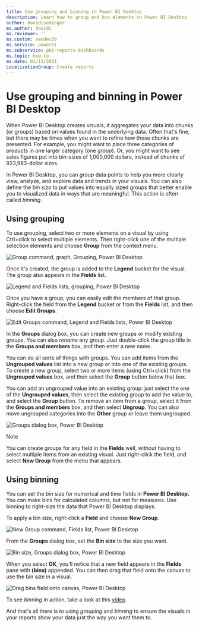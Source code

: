 ```yaml
---
title: Use grouping and binning in Power BI Desktop
description: Learn how to group and bin elements in Power BI Desktop
author: davidiseminger
ms.author: davidi
ms.reviewer: ''
ms.custom: seodec18
ms.service: powerbi
ms.subservice: pbi-reports-dashboards
ms.topic: how-to
ms.date: 01/13/2021
LocalizationGroup: Create reports
---
```

# Use grouping and binning in Power BI Desktop
When Power BI Desktop creates visuals, it aggregates your data into chunks (or groups) based on values found in the underlying data. Often that's fine, but there may be times when you want to refine how those chunks are presented. For example, you might want to place three categories of products in one larger category (one *group*). Or, you might want to see sales figures put into bin-sizes of 1,000,000 dollars, instead of chunks of 923,983-dollar sizes.

In Power BI Desktop, you can *group* data points to help you more clearly view, analyze, and explore data and trends in your visuals. You can also define the *bin size* to put values into equally sized groups that better enable you to visualized data in ways that are meaningful. This action is often called *binning*.

## Using grouping
To use grouping, select two or more elements on a visual by using Ctrl+click to select multiple elements. Then right-click one of the multiple selection elements and choose **Group** from the context menu.

![Group command, graph, Grouping, Power BI Desktop](media/desktop-grouping-and-binning/grouping-binning_1.png)

Once it's created, the group is added to the **Legend** bucket for the visual. The group also appears in the **Fields** list.

![Legend and Fields lists, grouping, Power BI Desktop](media/desktop-grouping-and-binning/grouping-binning_2.png)

Once you have a group, you can easily edit the members of that group. Right-click the field from the **Legend** bucket or from the **Fields** list, and then choose **Edit Groups**.

![Edit Groups command, Legend and Fields lists, Power BI Desktop](media/desktop-grouping-and-binning/grouping-binning_3.png)

In the **Groups** dialog box, you can create new groups or modify existing groups. You can also *rename* any group. Just double-click the group title in the **Groups and members** box, and then enter a new name.

You can do all sorts of things with groups. You can add items from the **Ungrouped values** list into a new group or into one of the existing groups. To create a new group, select two or more items (using Ctrl+click) from the **Ungrouped values** box, and then select the **Group** button below that box.

You can add an ungrouped value into an existing group: just select the one of the **Ungrouped values**, then select the existing group to add the value to, and select the **Group** button. To remove an item from a group, select it from the **Groups and members** box, and then select **Ungroup**. You can also move ungrouped categories into the **Other** group or leave them ungrouped.

![Groups dialog box, Power BI Desktop](media/desktop-grouping-and-binning/grouping-binning_4.png)

> [!NOTE]
> You can create groups for any field in the **Fields** well, without having to select multiple items from an existing visual. Just right-click the field, and select **New Group** from the menu that appears.

## Using binning
You can set the bin size for numerical and time fields in **Power BI Desktop.** You can make bins for calculated columns, but not for measures. Use binning to right-size the data that Power BI Desktop displays.

To apply a bin size, right-click a **Field** and choose **New Group**.

![New Group command, Fields list, Power BI Desktop](media/desktop-grouping-and-binning/grouping-binning_5.png)

From the **Groups** dialog box, set the **Bin size** to the size you want.

![Bin size, Groups dialog box, Power BI Desktop](media/desktop-grouping-and-binning/grouping-binning_6.png)

When you select **OK**, you'll notice that a new field appears in the **Fields** pane with **(bins)** appended. You can then drag that field onto the canvas to use the bin size in a visual.

![Drag bins field onto canvas, Power BI Desktop](media/desktop-grouping-and-binning/grouping-binning_7.png)

To see *binning* in action, take a look at this [video](https://www.youtube.com/watch?v=BRvdZSfO0DY).

And that's all there is to using *grouping* and *binning* to ensure the visuals in your reports show your data just the way you want them to.
